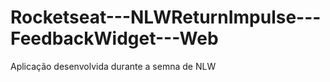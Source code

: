 # Rocketseat---NLWReturnImpulse---FeedbackWidget---Web
 Aplicação desenvolvida durante a semna de NLW 
